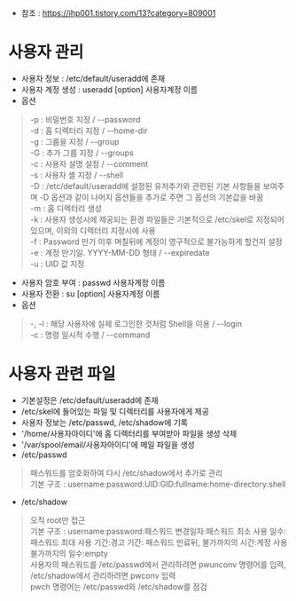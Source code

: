 * 참조 : https://ihp001.tistory.com/13?category=809001

사용자 관리
===========
* 사용자 정보 : /etc/default/useradd에 존재
* 사용자 계정 생성 : useradd [option] 사용자계정 이름
* 옵션
> -p : 비밀번호 지정 / --password</br>
> -d : 홈 디렉터리 지정 / --home-dir</br>
> -g : 그룹을 지정 / --group</br>
> -G : 추가 그룹 지정 / --groups</br>
> -c : 사용자 설명 설정 / --comment</br>
> -s : 사용자 셸 지정 / --shell</br>
> -D : /etc/default/useradd에 설정된 유저추가와 관련된 기본 사항들을 보여주며 -D 옵션과 같이 나머지 옵션들을 추가로 주면 그 옵션의 기본값을 바꿈</br>
> -m : 홈 디렉터리 생성</br>
> -k : 사용자 생성시에 제공되는 환경 파일들은 기본적으로 /etc/skel로 지정되어 있으며, 이외의 디렉터리 지정시에 사용</br>
> -f : Password 만기 이후 며칠뒤에 계정이 영구적으로 불가능하게 할건지 설정</br>
> -e : 계정 만기일. YYYY-MM-DD 형태 / --expiredate</br>
> -u : UID 값 지정</br>
* 사용자 암호 부여 : passwd 사용자계정 이름
* 사용자 전환 : su [option] 사용자계정 이름
* 옵션
> -, -l : 해당 사용자에 실제 로그인한 것처럼 Shell을 이용 / --login</br>
> -c : 명령 일시적 수행 / --command</br>

사용자 관련 파일
===============
* 기본설정은 /etc/default/useradd에 존재
* /etc/skel에 들어있는 파일 및 디렉터리를 사용자에게 제공
* 사용자 정보는 /etc/passwd, /etc/shadow에 기록
* '/home/사용자아이디'에 홈 디렉터리를 부여받아 파일을 생성 삭제
* '/var/spool/email/사용자아이디'에 메일 파일을 생성
* /etc/passwd
> 패스워드를 암호화하여 다시 /etc/shadow에서 추가로 관리</br>
> 기본 구조 : username:password:UID:GID:fullname:home-directory:shell
* /etc/shadow
> 오직 root만 접근</br>
> 기본 구조 : username:password:패스워드 변경일자:패스워드 최소 사용 일수:패스워드 최대 사용 기간:경고 기간: 패스워드 만료뒤, 불가까지의 시간:계정 사용 불가까지의 일수:empty</br>
> 사용자의 패스워드를 /etc/passwd에서 관리하려면 pwunconv 명령어를 입력, /etc/shadow에서 관리하려면 pwconv 입력</br>
> pwch 명령어는 /etc/passwd와 /etc/shadow를 점검</br>
